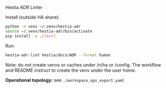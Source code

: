 Hestia ADR Linter

Install (outside HA share):

```bash
python -m venv ~/.venv/hestia-adr
source ~/.venv/hestia-adr/bin/activate
pip install -e .[test]
```

Run:

```bash
hestia-adr-lint hestia/docs/ADR --format human
```

Note: do not create venvs or caches under /n/ha or /config. The workflow and README instruct to create the venv under the user home.

**Operational topology:** see `./workspace_ops_export.yaml`
